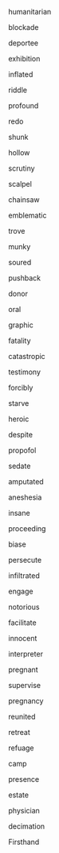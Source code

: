 humanitarian

blockade

deportee

exhibition

inflated

riddle

profound

redo

shunk

hollow

scrutiny

scalpel

chainsaw

emblematic

trove

munky

soured

pushback

donor

oral

graphic

fatality

catastropic

testimony

forcibly

starve

heroic

despite

propofol

sedate

amputated

aneshesia

insane

proceeding

biase

persecute

infiltrated

engage

notorious

facilitate

innocent

interpreter

pregnant

supervise

pregnancy

reunited

retreat

refuage

camp

presence

estate

physician

decimation

Firsthand

